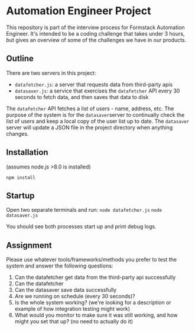 # Automation Engineer Project

This repository is part of the interview process for Formstack Automation Engineer. It's intended to be a coding challenge that takes under 3 hours, but gives an overview of some of the challenges we have in our products.

## Outline

There are two servers in this project:

- `datafetcher.js`: a server that requests data from third-party apis
- `datasaver.js`: a service that exercises the `datafetcher` API every 30 seconds to fetch data, and then saves that data to disk

The `datafetcher` API fetches a list of users - name, address, etc. The purpose of the system is for the `datasaver`server to continually check the list of users and keep a local copy of the user list up to date. The `datasaver` server will update a JSON file in the project directory when anything changes.

## Installation

(assumes node.js >8.0 is installed)

`npm install`

## Startup

Open two separate terminals and run:
`node datafetcher.js`
`node datasaver.js`

You should see both processes start up and print debug logs.

## Assignment

Please use whatever tools/frameworks/methods you prefer to test the system and answer the following questions:

1. Can the datafetcher get data from the third-party api successfully
1. Can the datafetcher 
1. Can the datasaver save data successfully
1. Are we running on schedule (every 30 seconds)?
1. Is the whole system working? (we're looking for a description or example of how integration testing might work)
1. What would you monitor to make sure it was still working, and how might you set that up? (no need to actually do it)